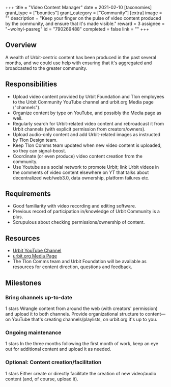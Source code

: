 +++
title = "Video Content Manager"
date = 2021-02-10
[taxonomies]
grant_type = ["bounties"]
grant_category = ["Community"]
[extra]
image = ""
description = "Keep your finger on the pulse of video content produced by the community, and ensure that it's made visible."
reward = 3
assignee = "~wolnyl-pasreg"
id = "790269488"
completed = false
link = ""
+++

## Overview

A wealth of Urbit-centric content has been produced in the past several months, and we could use help with ensuring that it's aggregated and broadcasted to the greater community.

## Responsibilities

- Upload video content provided by Urbit Foundation and Tlon employees to the Urbit Community YouTube channel and urbit.org Media page ("channels").
- Organize content by type on YouTube, and possibly the Media page as well.
- Regularly search for Urbit-related video content and rebroadcast it from Urbit channels (with explicit permission from creators/owners).
- Upload audio-only content and add Urbit-related images as instructed by Tlon Design team.
- Keep Tlon Comms team updated when new video content is uploaded, so they can signal-boost. 
- Coordinate (or even produce) video content creation from the community. 
- Use Youtube as a social network to promote Urbit; link Urbit videos in the comments of video content elsewhere on YT that talks about decentralized web/web3.0, data ownership, platform failures etc. 

## Requirements
- Good familiarity with video recording and editing software.
- Previous record of participation in/knowledge of Urbit Community is a plus. 
- Scrupulous about checking permissions/ownership of content. 

## Resources

- [Urbit YouTube Channel](https://www.youtube.com/channel/UCNYIS9_SktINCC9yqO4CFZw/featured)
- [urbit.org Media Page](https://urbit.org/media/)
- The Tlon Comms team and Urbit Foundation will be available as resources for content direction, questions and feedback.

## Milestones


### Bring channels up-to-date
1 stars
Wrangle content from around the web (with creators' permission) and upload it to both channels. Provide organizational structure to content—on YouTube that's creating channels/playlists, on urbit.org it's up to you.


### Ongoing maintenance
1 stars
In the three months following the first month of work, keep an eye out for additional content and upload it as needed.


### Optional: Content creation/facilitation
1 stars
Either create or directly facilitate the creation of new video/audio content (and, of course, upload it).

    
